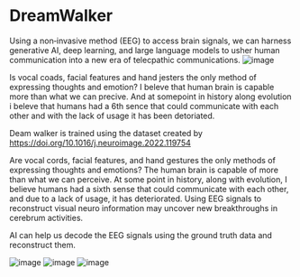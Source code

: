 # DreamWalker
Using a non‐invasive method (EEG) to access brain signals, we can harness generative AI, deep learning, and large language models to usher human communication into a new era of telecpathic communications.
![image](https://github.com/user-attachments/assets/b44558ed-7515-47c3-be8d-666908863a86)

Is vocal coads, facial features and hand jesters the only method of expressing thoughts and emotion?
I beleve that human brain is capable more than what we can precive. 
And at somepoint in history along evolution i beleve that humans had a 6th sence that could communicate with each other and with the lack of usage it has been detoriated.

Deam walker is trained using the dataset created by https://doi.org/10.1016/j.neuroimage.2022.119754

Are vocal cords, facial features, and hand gestures the only methods of expressing thoughts and emotions?
The human brain is capable of more than what we can perceive. 
At some point in history, along with evolution, I believe humans had a sixth sense that could communicate with each other, and due to a lack of usage, it has deteriorated.
Using EEG signals to reconstruct visual neuro information may uncover new breakthroughs in cerebrum activities.

AI can help us decode the EEG signals using the ground truth data and reconstruct them.


![image](https://github.com/user-attachments/assets/6ab39545-2de1-474f-b0d3-cc265e0ee6a1)
![image](https://github.com/user-attachments/assets/70a9456e-0141-4468-939c-e310507524ba)
![image](https://github.com/user-attachments/assets/2d1589dd-e72b-419d-ae4d-d539a9ef6c34)
